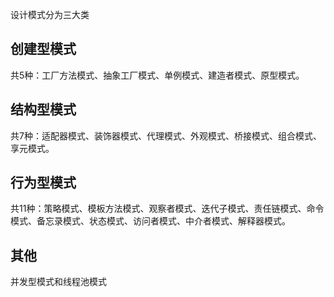 设计模式分为三大类

## 创建型模式
共5种：工厂方法模式、抽象工厂模式、单例模式、建造者模式、原型模式。

## 结构型模式
共7种：适配器模式、装饰器模式、代理模式、外观模式、桥接模式、组合模式、享元模式。

## 行为型模式
共11种：策略模式、模板方法模式、观察者模式、迭代子模式、责任链模式、命令模式、备忘录模式、状态模式、访问者模式、中介者模式、解释器模式。

## 其他
并发型模式和线程池模式

